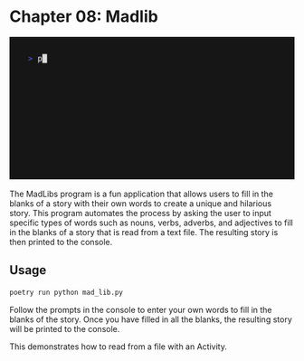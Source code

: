 # Chapter 08: Madlib

![Demo of the application](demo.gif)

The MadLibs program is a fun application that allows users to fill in the blanks of a story with their own words to create a unique and hilarious story. This program automates the process by asking the user to input specific types of words such as nouns, verbs, adverbs, and adjectives to fill in the blanks of a story that is read from a text file. The resulting story is then printed to the console.

## Usage

```python
poetry run python mad_lib.py
```

Follow the prompts in the console to enter your own words to fill in the blanks of the story.
Once you have filled in all the blanks, the resulting story will be printed to the console.

This demonstrates how to read from a file with an Activity.
